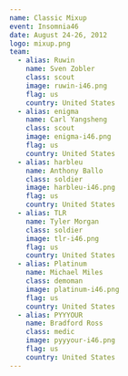 ```yaml
---
name: Classic Mixup
event: Insomnia46
date: August 24-26, 2012
logo: mixup.png
team:
  - alias: Ruwin
    name: Sven Zobler
    class: scout
    image: ruwin-i46.png
    flag: us
    country: United States
  - alias: enigma
    name: Carl Yangsheng
    class: scout
    image: enigma-i46.png
    flag: us
    country: United States
  - alias: harbleu
    name: Anthony Ballo
    class: soldier
    image: harbleu-i46.png
    flag: us
    country: United States
  - alias: TLR
    name: Tyler Morgan
    class: soldier
    image: tlr-i46.png
    flag: us
    country: United States
  - alias: Platinum
    name: Michael Miles
    class: demoman
    image: platinum-i46.png
    flag: us
    country: United States
  - alias: PYYYOUR
    name: Bradford Ross
    class: medic
    image: pyyyour-i46.png
    flag: us
    country: United States
---
```

